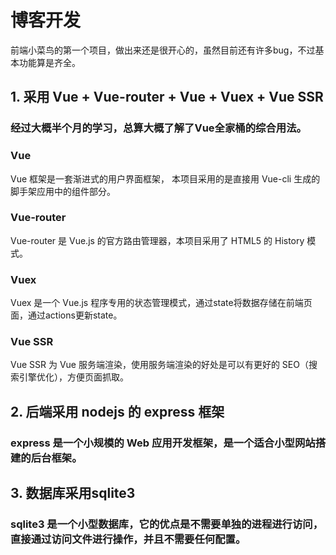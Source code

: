 # 博客开发
前端小菜鸟的第一个项目，做出来还是很开心的，虽然目前还有许多bug，不过基本功能算是齐全。

## 1. 采用 Vue + Vue-router + Vue + Vuex + Vue SSR

### 经过大概半个月的学习，总算大概了解了Vue全家桶的综合用法。

### Vue

Vue 框架是一套渐进式的用户界面框架， 本项目采用的是直接用 Vue-cli 生成的脚手架应用中的组件部分。

### Vue-router

Vue-router 是 Vue.js 的官方路由管理器，本项目采用了 HTML5 的 History 模式。

### Vuex

Vuex 是一个 Vue.js 程序专用的状态管理模式，通过state将数据存储在前端页面，通过actions更新state。

### Vue SSR

Vue SSR 为 Vue 服务端渲染，使用服务端渲染的好处是可以有更好的 SEO（搜索引擎优化），方便页面抓取。

## 2. 后端采用 nodejs 的 express 框架

### express 是一个小规模的 Web 应用开发框架，是一个适合小型网站搭建的后台框架。

## 3. 数据库采用sqlite3

### sqlite3 是一个小型数据库，它的优点是不需要单独的进程进行访问，直接通过访问文件进行操作，并且不需要任何配置。
